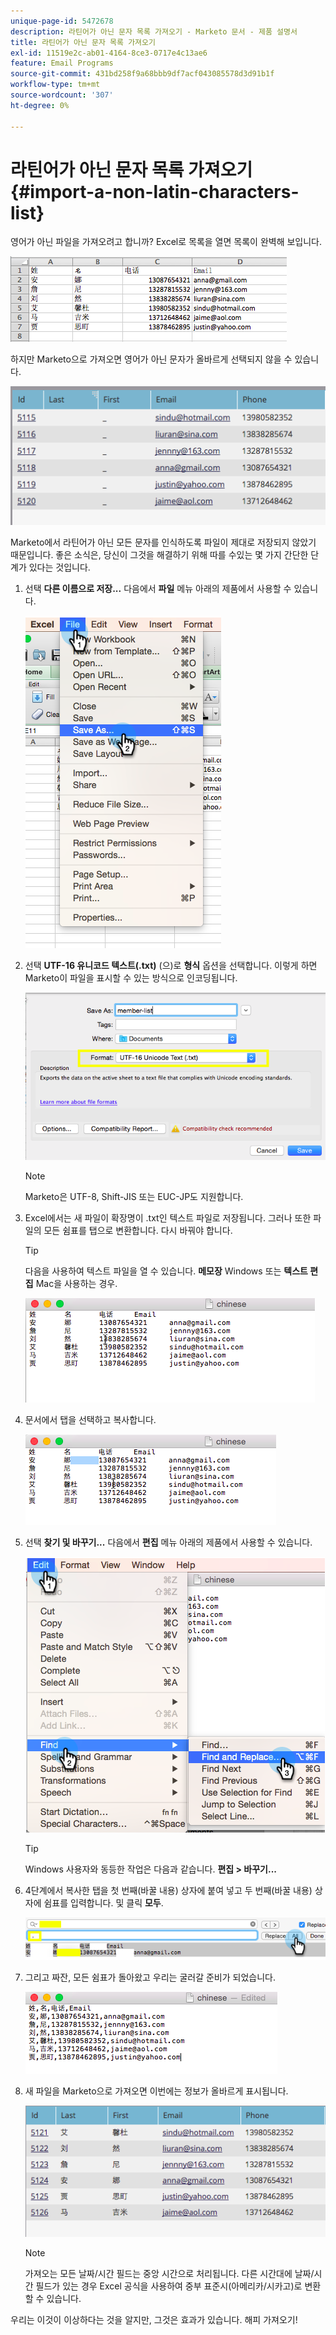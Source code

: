 ```yaml
---
unique-page-id: 5472678
description: 라틴어가 아닌 문자 목록 가져오기 - Marketo 문서 - 제품 설명서
title: 라틴어가 아닌 문자 목록 가져오기
exl-id: 11519e2c-ab01-4164-8ce3-0717e4c13ae6
feature: Email Programs
source-git-commit: 431bd258f9a68bbb9df7acf043085578d3d91b1f
workflow-type: tm+mt
source-wordcount: '307'
ht-degree: 0%

---
```


# 라틴어가 아닌 문자 목록 가져오기 {#import-a-non-latin-characters-list}

영어가 아닌 파일을 가져오려고 합니까? Excel로 목록을 열면 목록이 완벽해 보입니다.

![](assets/image2015-2-10-9-3a34-3a57.png)

하지만 Marketo으로 가져오면 영어가 아닌 문자가 올바르게 선택되지 않을 수 있습니다.

![](assets/image2015-2-10-9-3a35-3a49.png)

Marketo에서 라틴어가 아닌 모든 문자를 인식하도록 파일이 제대로 저장되지 않았기 때문입니다. 좋은 소식은, 당신이 그것을 해결하기 위해 따를 수있는 몇 가지 간단한 단계가 있다는 것입니다.

1. 선택 **다른 이름으로 저장...** 다음에서 **파일** 메뉴 아래의 제품에서 사용할 수 있습니다.

   ![](assets/image2015-2-10-9-3a46-3a44.png)

1. 선택 **UTF-16 유니코드 텍스트(.txt)** (으)로 **형식** 옵션을 선택합니다. 이렇게 하면 Marketo이 파일을 표시할 수 있는 방식으로 인코딩됩니다.

   ![](assets/image2015-2-10-9-3a48-3a7.png)

   >[!NOTE]
   >
   >Marketo은 UTF-8, Shift-JIS 또는 EUC-JP도 지원합니다.

1. Excel에서는 새 파일이 확장명이 .txt인 텍스트 파일로 저장됩니다. 그러나 또한 파일의 모든 쉼표를 탭으로 변환합니다. 다시 바꿔야 합니다.

   >[!TIP]
   >
   >다음을 사용하여 텍스트 파일을 열 수 있습니다. **메모장** Windows 또는 **텍스트 편집** Mac을 사용하는 경우.

   ![](assets/image2015-2-10-9-3a51-3a41.png)

1. 문서에서 탭을 선택하고 복사합니다.

   ![](assets/image2015-2-10-9-3a55-3a53.png)

1. 선택 **찾기 및 바꾸기...** 다음에서 **편집** 메뉴 아래의 제품에서 사용할 수 있습니다.

   ![](assets/image2015-2-10-9-3a59-3a8.png)

   >[!TIP]
   >
   >Windows 사용자와 동등한 작업은 다음과 같습니다. **편집 > 바꾸기...**

1. 4단계에서 복사한 탭을 첫 번째(바꿀 내용) 상자에 붙여 넣고 두 번째(바꿀 내용) 상자에 쉼표를 입력합니다. 및 클릭 **모두**.

   ![](assets/image2015-2-10-10-3a8-3a53.png)

1. 그리고 짜잔, 모든 쉼표가 돌아왔고 우리는 굴러갈 준비가 되었습니다.

   ![](assets/image2015-2-10-10-3a14-3a45.png)

1. 새 파일을 Marketo으로 가져오면 이번에는 정보가 올바르게 표시됩니다.

   ![](assets/image2015-2-10-10-3a16-3a9.png)

   >[!NOTE]
   >
   >가져오는 모든 날짜/시간 필드는 중앙 시간으로 처리됩니다. 다른 시간대에 날짜/시간 필드가 있는 경우 Excel 공식을 사용하여 중부 표준시(아메리카/시카고)로 변환할 수 있습니다.

우리는 이것이 이상하다는 것을 알지만, 그것은 효과가 있습니다. 해피 가져오기!
